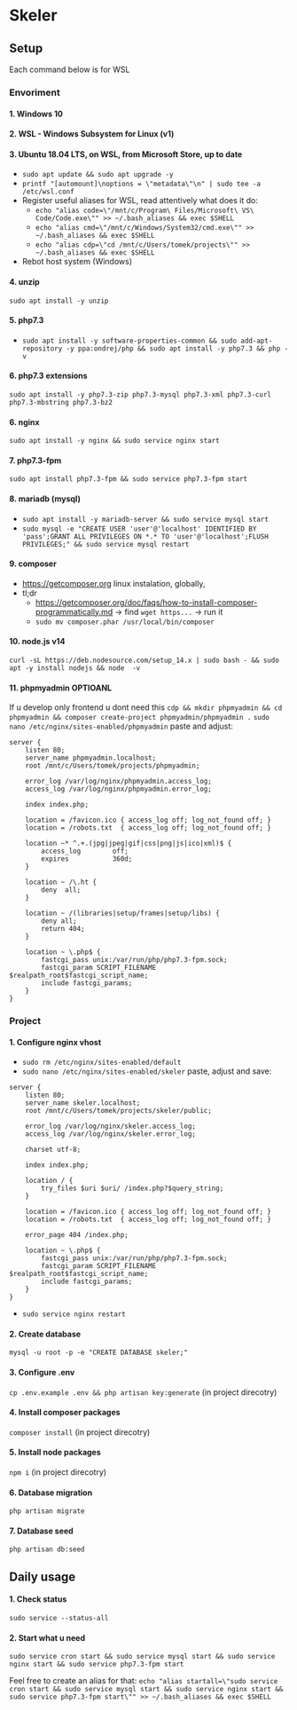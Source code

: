 # Skeler

## Setup

Each command below is for WSL

### Envoriment

#### 1. Windows 10

#### 2. WSL - Windows Subsystem for Linux (v1)

#### 3. Ubuntu 18.04 LTS, on WSL, from Microsoft Store, up to date 
- `sudo apt update && sudo apt upgrade -y`
- `printf "[automount]\noptions = \"metadata\"\n" | sudo tee -a /etc/wsl.conf`
- Register useful aliases for WSL, read attentively what does it do:
    - `echo "alias code=\"/mnt/c/Program\ Files/Microsoft\ VS\ Code/Code.exe\"" >> ~/.bash_aliases && exec $SHELL`
    - `echo "alias cmd=\"/mnt/c/Windows/System32/cmd.exe\"" >> ~/.bash_aliases && exec $SHELL`
    - `echo "alias cdp=\"cd /mnt/c/Users/tomek/projects\"" >> ~/.bash_aliases && exec $SHELL`
- Rebot host system (Windows)

#### 4. unzip
`sudo apt install -y unzip`

#### 5. php7.3
- `sudo apt install -y software-properties-common && sudo add-apt-repository -y ppa:ondrej/php && sudo apt install -y php7.3 && php -v`

#### 6. php7.3 extensions
`sudo apt install -y php7.3-zip php7.3-mysql php7.3-xml php7.3-curl php7.3-mbstring php7.3-bz2`

#### 6. nginx 
`sudo apt install -y nginx && sudo service nginx start`

#### 7. php7.3-fpm
`sudo apt install php7.3-fpm && sudo service php7.3-fpm start`

#### 8. mariadb (mysql)
- `sudo apt install -y mariadb-server && sudo service mysql start`
- `sudo mysql -e "CREATE USER 'user'@'localhost' IDENTIFIED BY 'pass';GRANT ALL PRIVILEGES ON *.* TO 'user'@'localhost';FLUSH PRIVILEGES;" && sudo service mysql restart`

#### 9. composer
- https://getcomposer.org linux instalation, globally,
- tl;dr
    - https://getcomposer.org/doc/faqs/how-to-install-composer-programmatically.md -> find `wget https...` -> run it
    - `sudo mv composer.phar /usr/local/bin/composer`

#### 10. node.js v14
`curl -sL https://deb.nodesource.com/setup_14.x | sudo bash - && sudo apt -y install nodejs && node  -v`

#### 11. phpmyadmin OPTIOANL
If u develop only frontend u dont need this
`cdp && mkdir phpmyadmin && cd phpmyadmin && composer create-project phpmyadmin/phpmyadmin .`
`sudo nano /etc/nginx/sites-enabled/phpmyadmin`
paste and adjust:
```
server {
    listen 80;
    server_name phpmyadmin.localhost;
    root /mnt/c/Users/tomek/projects/phpmyadmin;

    error_log /var/log/nginx/phpmyadmin.access_log;
    access_log /var/log/nginx/phpmyadmin.error_log;

    index index.php;

    location = /favicon.ico { access_log off; log_not_found off; }
    location = /robots.txt  { access_log off; log_not_found off; }

    location ~* ^.+.(jpg|jpeg|gif|css|png|js|ico|xml)$ {
        access_log        off;
        expires           360d;
    }

    location ~ /\.ht {
        deny  all;
    }

    location ~ /(libraries|setup/frames|setup/libs) {
        deny all;
        return 404;
    }

    location ~ \.php$ {
        fastcgi_pass unix:/var/run/php/php7.3-fpm.sock;
        fastcgi_param SCRIPT_FILENAME $realpath_root$fastcgi_script_name;
        include fastcgi_params;
    }
}
```

### Project

#### 1. Configure nginx vhost
- `sudo rm /etc/nginx/sites-enabled/default`
- `sudo nano /etc/nginx/sites-enabled/skeler`
paste, adjust and save:
```
server {
    listen 80;
    server_name skeler.localhost;
    root /mnt/c/Users/tomek/projects/skeler/public;

    error_log /var/log/nginx/skeler.access_log;
    access_log /var/log/nginx/skeler.error_log;

    charset utf-8;

    index index.php;

    location / {
        try_files $uri $uri/ /index.php?$query_string;
    }

    location = /favicon.ico { access_log off; log_not_found off; }
    location = /robots.txt  { access_log off; log_not_found off; }

    error_page 404 /index.php;

    location ~ \.php$ {
        fastcgi_pass unix:/var/run/php/php7.3-fpm.sock;
        fastcgi_param SCRIPT_FILENAME $realpath_root$fastcgi_script_name;
        include fastcgi_params;
    }
}
```
- `sudo service nginx restart`

#### 2. Create database 
`mysql -u root -p -e "CREATE DATABASE skeler;"`

#### 3. Configure .env 
`cp .env.example .env && php artisan key:generate` (in project direcotry)

#### 4. Install composer packages
`composer install` (in project direcotry)

#### 5. Install node packages
`npm i` (in project direcotry)

#### 6. Database migration
`php artisan migrate`

#### 7. Database seed
`php artisan db:seed`

## Daily usage

#### 1. Check status
`sudo service --status-all`

#### 2. Start what u need 
`sudo service cron start && sudo service mysql start && sudo service nginx start && sudo service php7.3-fpm start`

Feel free to create an alias for that:
`echo "alias startall=\"sudo service cron start && sudo service mysql start && sudo service nginx start && sudo service php7.3-fpm start\"" >> ~/.bash_aliases && exec $SHELL`
